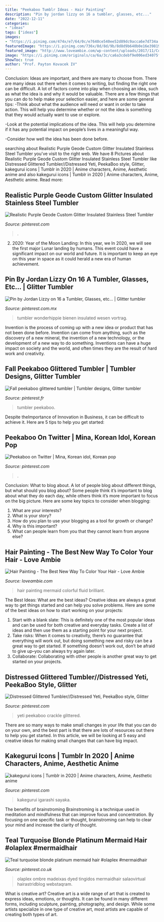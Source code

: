```yaml
---
title: "Peekaboo Tumblr Ideas - Hair Painting"
description: "Pin by jordan lizzy on 16 a tumbler, glasses, etc..."
date: "2022-12-11"
categories:
- "ideas"
tags: ["ideas"]
images:
- "https://i.pinimg.com/474x/e7/64/0c/e7640ce540ee52d89dc9acca6e7d734a.jpg"
featuredImage: "https://i.pinimg.com/736x/8d/8d/9b/8d8d9b640b0e16e398199e635a3d9181.jpg"
featured_image: "http://www.loveambie.com/wp-content/uploads/2017/11/Colorful-Hair-Painting-Mermaid-Hair-Color.jpg"
image: "https://i.pinimg.com/originals/ca/6a/3c/ca6a3cdebf9e006ed34075f07dbf9857.jpg"
ShowToc: true
author: "Prof. Payton Kovacek IV"
---
```



Conclusion: Ideas are important, and there are many to choose from.
There are many ideas out there when it comes to writing, but finding the right one can be difficult. A lot of factors come into play when choosing an idea, such as what the idea is and why it would be valuable. There are a few things that you can do to help make your selection easier, and here are some general tips:
-Think about what the audience will need or want in order to take action. This will help you determine whether or not the idea is something that they would actually want to use or explore.

-Look at the potential implications of the idea. This will help you determine if it has any potential impact on people’s lives in a meaningful way.

-Consider how well the idea has been done before.

	

		
searching about Realistic Purple Geode Custom Glitter Insulated Stainless Steel Tumbler you've visit to the right web. We have 8 Pictures about Realistic Purple Geode Custom Glitter Insulated Stainless Steel Tumbler like Distressed Glittered Tumbler//Distressed Yeti, PeekaBoo style, Glitter, kakegurui icons | Tumblr in 2020 | Anime characters, Anime, Aesthetic anime and also kakegurui icons | Tumblr in 2020 | Anime characters, Anime, Aesthetic anime. Read more:
		
    
## Realistic Purple Geode Custom Glitter Insulated Stainless Steel Tumbler

<img loading=lazy src="https://i.pinimg.com/474x/e7/64/0c/e7640ce540ee52d89dc9acca6e7d734a.jpg" onerror="this.onerror=null;this.src='https://tse1.mm.bing.net/th?id=OIP.GjSph92b1deqEi3fzD4gUgAAAA&amp;pid=15.1';" alt="Realistic Purple Geode Custom Glitter Insulated Stainless Steel Tumbler">

_Source: pinterest.com_

>. 

	

2) 2020: Year of the Moon Landing: In this year, we
In 2020, we will see the first major Lunar landing by humans. This event could have a significant impact on our world and future. It is important to keep an eye on this year in space as it could herald a new era of human achievement.

    
## Pin By Jordan Lizzy On 16 A Tumbler, Glasses, Etc... | Glitter Tumbler

<img loading=lazy src="https://i.pinimg.com/originals/ae/9f/95/ae9f957ea56e6a5c150212e1ed64965b.jpg" onerror="this.onerror=null;this.src='https://tse3.mm.bing.net/th?id=OIP.syr97KN_U9cs17Hx5adCnAHaJ4&amp;pid=15.1';" alt="Pin by Jordan Lizzy on 16 a Tumbler, Glasses, etc... | Glitter tumbler">

_Source: pinterest.com.mx_

>tumbler wonderhippie bienen insulated wesen vortrag. 

	

Invention is the process of coming up with a new idea or product that has not been done before. Invention can come from anything, such as the discovery of a new mineral, the invention of a new technology, or the development of a new way to do something. Inventions can have a huge impact on society and the world, and often times they are the result of hard work and creativity.

    
## Fall Peekaboo Glittered Tumbler | Tumbler Designs, Glitter Tumbler

<img loading=lazy src="https://i.pinimg.com/originals/ca/6a/3c/ca6a3cdebf9e006ed34075f07dbf9857.jpg" onerror="this.onerror=null;this.src='https://tse1.mm.bing.net/th?id=OIP.172hou4qJw4ziJGZu-06uAHaMb&amp;pid=15.1';" alt="Fall peekaboo glittered tumbler | Tumbler designs, Glitter tumbler">

_Source: pinterest.fr_

>tumbler peekaboo. 

	

Despite theImportance of Innovation in Business, it can be difficult to achieve it. Here are 5 tips to help you get started: 

    
## Peekaboo On Twitter | Mina, Korean Idol, Korean Pop

<img loading=lazy src="https://i.pinimg.com/736x/0e/21/ad/0e21ade138f3f2d5ea285cd3db1c3876.jpg" onerror="this.onerror=null;this.src='https://tse1.mm.bing.net/th?id=OIP.-q915wqNjcTWZzIgWKS3zgHaLH&amp;pid=15.1';" alt="Peekaboo on Twitter | Mina, Korean idol, Korean pop">

_Source: pinterest.com_

>. 

	

Conclusion: What to blog about.
A lot of people blog about different things, but what should you blog about? Some people think it’s important to blog about what they do each day, while others think it’s more important to focus on the big picture. Here are some key topics to consider when blogging:
1. What are your interests? 
2. What is your story? 
3. How do you plan to use your blogging as a tool for growth or change? 
4. Why is this important? 
5. What can people learn from you that they cannot learn from anyone else?

    
## Hair Painting - The Best New Way To Color Your Hair - Love Ambie

<img loading=lazy src="http://www.loveambie.com/wp-content/uploads/2017/11/Colorful-Hair-Painting-Mermaid-Hair-Color.jpg" onerror="this.onerror=null;this.src='https://tse4.mm.bing.net/th?id=OIP.ZhiosMhdJBfZ08OyAF2-qQHaJQ&amp;pid=15.1';" alt="Hair Painting - The Best New Way To Color Your Hair - Love Ambie">

_Source: loveambie.com_

>hair painting mermaid colorful fluid brilliant. 

	

The Best Ideas: What are the best ideas?
Creative ideas are always a great way to get things started and can help you solve problems. Here are some of the best ideas on how to start working on your projects: 
1. Start with a blank slate: This is definitely one of the most popular ideas and can be used for both creative and everyday tasks. Create a list of ideas and then use them as a starting point for your next project. 
2. Take risks: When it comes to creativity, there’s no guarantee that everything will work out, but doing something new and risky can be a great way to get started. If something doesn’t work out, don’t be afraid to give up–you can always try again later. 
3. Collaborate: Collaborating with other people is another great way to get started on your projects.

    
## Distressed Glittered Tumbler//Distressed Yeti, PeekaBoo Style, Glitter

<img loading=lazy src="https://i.pinimg.com/736x/8d/8d/9b/8d8d9b640b0e16e398199e635a3d9181.jpg" onerror="this.onerror=null;this.src='https://tse4.mm.bing.net/th?id=OIP.5XDhixowqm5r2XHqtnViCAHaKI&amp;pid=15.1';" alt="Distressed Glittered Tumbler//Distressed Yeti, PeekaBoo style, Glitter">

_Source: pinterest.com_

>yeti peekaboo crackle glittered. 

	

There are so many ways to make small changes in your life that you can do on your own, and the best part is that there are lots of resources out there to help you get started. In this article, we will be looking at 5 easy and creative ideas for making small changes that can have big impact.

    
## Kakegurui Icons | Tumblr In 2020 | Anime Characters, Anime, Aesthetic Anime

<img loading=lazy src="https://i.pinimg.com/736x/ab/fc/26/abfc26228c8fc0b01f09bb0a76af9dc6.jpg" onerror="this.onerror=null;this.src='https://tse3.mm.bing.net/th?id=OIP.DbCcEcYoSNrU90YREoNK2gAAAA&amp;pid=15.1';" alt="kakegurui icons | Tumblr in 2020 | Anime characters, Anime, Aesthetic anime">

_Source: pinterest.com_

>kakegurui igarashi sayaka. 

	

The benefits of brainstroming
Brainstroming is a technique used in meditation and mindfulness that can improve focus and concentration. By focusing on one specific task or thought, brainstroming can help to clear your mind and increase the clarity of thought.

    
## Teal Turquoise Blonde Platinum Mermaid Hair #olaplex #mermaidhair

<img loading=lazy src="https://i.pinimg.com/originals/3d/84/2d/3d842d08b0e73965801dff661b1d6b61.jpg" onerror="this.onerror=null;this.src='https://tse3.mm.bing.net/th?id=OIP.oBRBsvf2knydpI9xD79GPAHaJ4&amp;pid=15.1';" alt="Teal turquoise blonde platinum mermaid hair #olaplex #mermaidhair">

_Source: pinterest.co.uk_

>olaplex ombre madeixas dyed tingidos mermaidhair salaovirtual hairastridblog webstaqram. 

	

What is creative art?
Creative art is a wide range of art that is created to express ideas, emotions, or thoughts. It can be found in many different forms, including sculpture, painting, photography, and design. While some artists specialize in one type of creative art, most artists are capable of creating both types of art.

